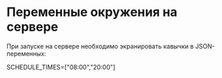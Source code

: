 # Переменные окружения на сервере

При запуске на сервере необходимо экранировать кавычки в JSON-переменных:

SCHEDULE_TIMES=[\"08:00\",\"20:00\"]
